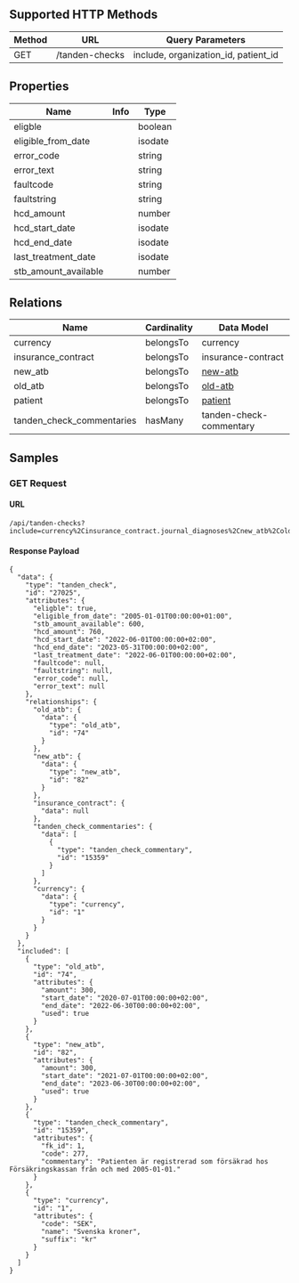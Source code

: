 ## Supported HTTP Methods
| Method | URL | Query Parameters |
| ------ | --- | ---------------- |
| GET | /tanden-checks | include, organization_id, patient_id |

## Properties
| Name | Info | Type |
| ---- | ---- | ---- |
| eligble |  | boolean |
| eligible_from_date |  | isodate |
| error_code |  | string |
| error_text |  | string |
| faultcode |  | string |
| faultstring |  | string |
| hcd_amount |  | number |
| hcd_start_date |  | isodate |
| hcd_end_date |  | isodate |
| last_treatment_date |  | isodate |
| stb_amount_available |  | number |


## Relations
| Name | Cardinality | Data Model |
| ---- | ----------- | ---------- |
| currency | belongsTo | currency |
| insurance_contract | belongsTo | insurance-contract |
| new_atb | belongsTo | [new-atb](../atbs/) |
| old_atb | belongsTo | [old-atb](../atbs/) |
| patient | belongsTo | [patient](../patients/) |
| tanden_check_commentaries | hasMany | tanden-check-commentary |


## Samples
### GET Request
#### URL
```
/api/tanden-checks?include=currency%2Cinsurance_contract.journal_diagnoses%2Cnew_atb%2Cold_atb%2Ctanden_check_commentaries&organization_id=2&patient_id=119
```
#### Response Payload
```
{
  "data": {
    "type": "tanden_check",
    "id": "27025",
    "attributes": {
      "eligble": true,
      "eligible_from_date": "2005-01-01T00:00:00+01:00",
      "stb_amount_available": 600,
      "hcd_amount": 760,
      "hcd_start_date": "2022-06-01T00:00:00+02:00",
      "hcd_end_date": "2023-05-31T00:00:00+02:00",
      "last_treatment_date": "2022-06-01T00:00:00+02:00",
      "faultcode": null,
      "faultstring": null,
      "error_code": null,
      "error_text": null
    },
    "relationships": {
      "old_atb": {
        "data": {
          "type": "old_atb",
          "id": "74"
        }
      },
      "new_atb": {
        "data": {
          "type": "new_atb",
          "id": "82"
        }
      },
      "insurance_contract": {
        "data": null
      },
      "tanden_check_commentaries": {
        "data": [
          {
            "type": "tanden_check_commentary",
            "id": "15359"
          }
        ]
      },
      "currency": {
        "data": {
          "type": "currency",
          "id": "1"
        }
      }
    }
  },
  "included": [
    {
      "type": "old_atb",
      "id": "74",
      "attributes": {
        "amount": 300,
        "start_date": "2020-07-01T00:00:00+02:00",
        "end_date": "2022-06-30T00:00:00+02:00",
        "used": true
      }
    },
    {
      "type": "new_atb",
      "id": "82",
      "attributes": {
        "amount": 300,
        "start_date": "2021-07-01T00:00:00+02:00",
        "end_date": "2023-06-30T00:00:00+02:00",
        "used": true
      }
    },
    {
      "type": "tanden_check_commentary",
      "id": "15359",
      "attributes": {
        "fk_id": 1,
        "code": 277,
        "commentary": "Patienten är registrerad som försäkrad hos Försäkringskassan från och med 2005-01-01."
      }
    },
    {
      "type": "currency",
      "id": "1",
      "attributes": {
        "code": "SEK",
        "name": "Svenska kroner",
        "suffix": "kr"
      }
    }
  ]
}
```
